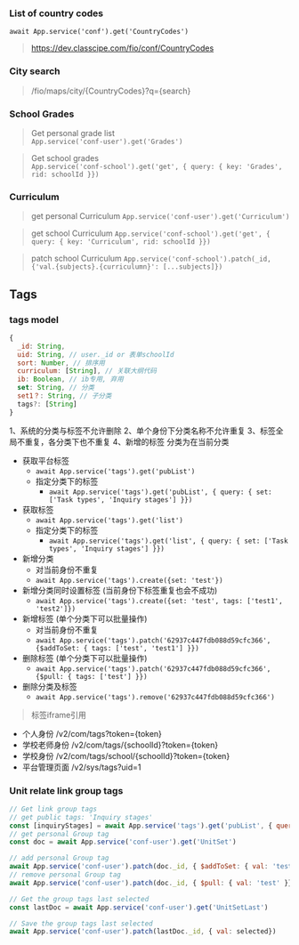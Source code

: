 ### List of country codes
`await App.service('conf').get('CountryCodes')`
> https://dev.classcipe.com/fio/conf/CountryCodes

### City search
> /fio/maps/city/{CountryCodes}?q={search}


### School Grades
> Get personal grade list  
`App.service('conf-user').get('Grades')`

> Get school grades  
`App.service('conf-school').get('get', { query: { key: 'Grades', rid: schoolId }})`

### Curriculum
> get personal Curriculum
`App.service('conf-user').get('Curriculum')`

> get school Curriculum
`App.service('conf-school').get('get', { query: { key: 'Curriculum', rid: schoolId }})`

> patch school Curriculum
`App.service('conf-school').patch(_id, {'val.{subjects}.{curriculumn}': [...subjects]})`



## Tags

### tags model
```js
{
  _id: String,
  uid: String, // user._id or 表单schoolId
  sort: Number, // 排序用
  curriculum: [String], // 关联大纲代码
  ib: Boolean, // ib专用, 弃用
  set: String, // 分类
  set1？: String, // 子分类
  tags?: [String]
}
```

1、系统的分类与标签不允许删除
2、单个身份下分类名称不允许重复
3、标签全局不重复，各分类下也不重复
4、新增的标签 分类为在当前分类

- 获取平台标签
  - ```await App.service('tags').get('pubList')```
  - 指定分类下的标签
    - ```await App.service('tags').get('pubList', { query: { set: ['Task types', 'Inquiry stages'] }})```
- 获取标签
  - ```await App.service('tags').get('list')```
  - 指定分类下的标签
    - ```await App.service('tags').get('list', { query: { set: ['Task types', 'Inquiry stages'] }})```
- 新增分类
  - 对当前身份不重复
  - ```await App.service('tags').create({set: 'test'})```
- 新增分类同时设置标签 (当前身份下标签重复也会不成功)
  - ```await App.service('tags').create({set: 'test', tags: ['test1', 'test2']})```
- 新增标签 (单个分类下可以批量操作)
  - 对当前身份不重复
  - ```await App.service('tags').patch('62937c447fdb088d59cfc366', {$addToSet: { tags: ['test', 'test1'] }})```
- 删除标签 (单个分类下可以批量操作)
  - ```await App.service('tags').patch('62937c447fdb088d59cfc366', {$pull: { tags: ['test'] }})```
- 删除分类及标签
  - ```await App.service('tags').remove('62937c447fdb088d59cfc366')```

> 标签iframe引用
- 个人身份      /v2/com/tags?token={token}
- 学校老师身份  /v2/com/tags/{schoolId}?token={token}
- 学校身份      /v2/com/tags/school/{schoolId}?token={token}
- 平台管理页面  /v2/sys/tags?uid=1


### Unit relate link group tags
```js
// Get link group tags
// get public tags: 'Inquiry stages'
const [inquiryStages] = await App.service('tags').get('pubList', { query: { set: ['Inquiry stages'] }})
// get personal Group tag
const doc = await App.service('conf-user').get('UnitSet')

// add personal Group tag
await App.service('conf-user').patch(doc._id, { $addToSet: { val: 'test' }})
// remove personal Group tag
await App.service('conf-user').patch(doc._id, { $pull: { val: 'test' }})

// Get the group tags last selected
const lastDoc = await App.service('conf-user').get('UnitSetLast')

// Save the group tags last selected
await App.service('conf-user').patch(lastDoc._id, { val: selected})
```

